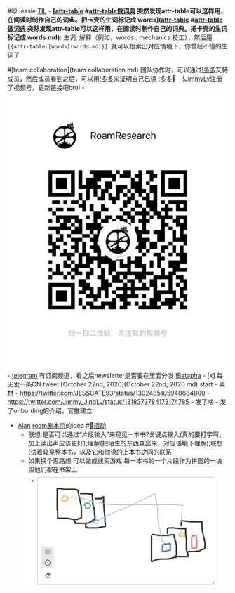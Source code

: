 
#@Jessie [TIL](TIL.md)
    - **[[attr-table](attr-table.md) #[attr-table做词典](attr-table做词典.md) 突然发现attr-table可以这样用，在阅读时制作自己的词典。把卡壳的生词标记成 words]([attr-table](attr-table.md) #[attr-table做词典](attr-table做词典.md) 突然发现attr-table可以这样用，在阅读时制作自己的词典。把卡壳的生词标记成 words.md):** 生词: 解释（例如，words:: mechanics:技工），然后用`{{attr-table:[words](words.md)}} `就可以检索出对应情境下，你曾经不懂的生词了
    
#[team collaboration](team collaboration.md) 团队协作时，可以通过[!多多](!多多.md)艾特成员，然后成员看到之后，可以用[~~!多多~~](~~!多多~~.md)来证明自己已读 [~~!多多~~](~~!多多~~.md)🐒
    - [!JimmyLv](!JimmyLv.md)注册了视频号，更新链接吧bro!
        - ![](../images/PE7vcUhtWV.png?)
    - [telegram](telegram.md) 有订阅频道，看之后newsletter是否要在里面分发 [!Batapha](!Batapha.md)
    - [x] 每天发一条CN tweet [October 22nd, 2020](October 22nd, 2020.md) start
        - 素材
            - https://twitter.com/JESSCATE93/status/1302485105940684800
            - https://twitter.com/Jimmy_JingLv/status/1318373784173174785
        - 发了啥
            - 发了onbording的介绍，官推建立
- [Alan](Alan.md) [roam剧本杀](roam剧本杀.md)的idea #[🎃活动](🎃活动.md)
    - 联想:是否可以通过“片段输入”来窥见一本书?关键点输入(真的要打字啊，加上读出声应该更好);理解(把陌生的东西查出来，对应语境下理解);联想(试着窥见整本书，以及它和你读的上本书之间的联系
    - 如果换个思路想 可以做成线索游戏 每一本书的一个片段作为拼图的一块 但他们都在书架上![](../images/8edptq0dF7.png?)
